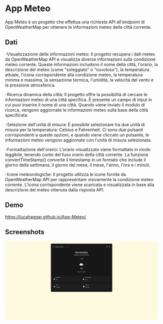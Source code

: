 # App Meteo

App Meteo è un progetto che effettua una richiesta API all'endpoint di OpenWeatherMap per ottenere le informazioni meteo della città corrente.

## Dati

-Visualizzazione delle informazioni meteo: Il progetto recupera i dati meteo da OpenWeatherMap API e visualizza diverse informazioni sulla condizione meteo corrente. Queste informazioni includono il nome della città, l'orario, la descrizione del meteo (come "soleggiato" o "nuvoloso"), la temperatura attuale, l'icona corrispondente alla condizione meteo, la temperatura minima e massima, la sensazione termica, l'umidità, la velocità del vento e la pressione atmosferica.

-Ricerca dinamica della città: Il progetto offre la possibilità di cercare le informazioni meteo di una città specifica. È presente un campo di input in cui puoi inserire il nome di una città. Quando viene inviato il modulo di ricerca, vengono aggiornate le informazioni meteo sulla base della città specificata.

-Selezione dell'unità di misura: È possibile selezionare tra due unità di misura per la temperatura: Celsius e Fahrenheit. Ci sono due pulsanti corrispondenti a queste opzioni, e quando viene cliccato un pulsante, le informazioni meteo vengono aggiornate con l'unità di misura selezionata.

-Formattazione dell'orario: L'orario visualizzato viene formattato in modo leggibile, tenendo conto del fuso orario della città corrente. La funzione convertTimeStamp() converte il timestamp in un formato che include il giorno della settimana, il giorno del mese, il mese, l'anno, l'ora e i minuti.

-Icone meteorologiche: Il progetto utilizza le icone fornite da OpenWeatherMap API per rappresentare visivamente la condizione meteo corrente. L'icona corrispondente viene scaricata e visualizzata in base alla descrizione del meteo ottenuta dalla risposta API.

## Demo
https://lucahaggar.github.io/App-Meteo/

## Screenshots

![App Screenshot](https://github.com/LucaHaggar/App-Meteo/blob/main/screenshots/Screenshot%202023-06-14%20134252.png?raw=true)

